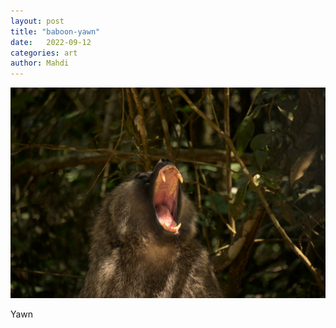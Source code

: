 ```yaml
---
layout: post
title: "baboon-yawn"
date:   2022-09-12
categories: art
author: Mahdi
---
```


![baboon-yawn](/img/arts/uganda/baboon-yawn.jpg)

<span class='image-details'>
Yawn
</span>
